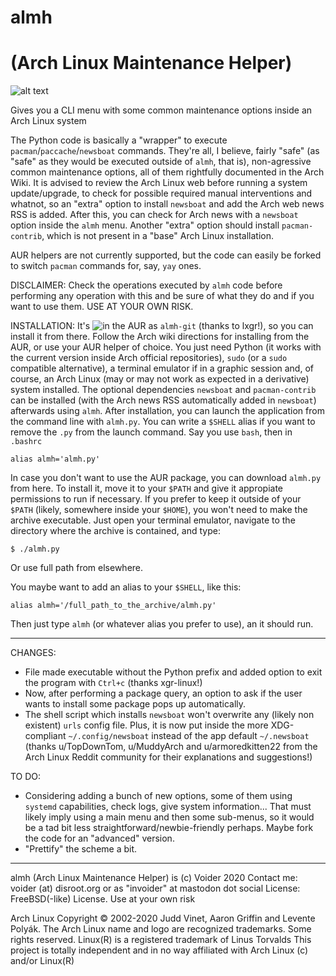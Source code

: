 # almh
# (Arch Linux Maintenance Helper)
![alt text](https://raw.githubusercontent.com/voider755/almh/main/Screenshot_2020-12-28_10-25-09.png)

Gives you a CLI menu with some common maintenance options inside an Arch Linux system 

The Python code is basically a "wrapper" to execute ```pacman```/```paccache```/```newsboat``` commands. They're all, I believe, fairly "safe" (as "safe" as they would be executed outside of ```almh```, that is), non-agressive common maintenance options, all of them rightfully documented in the Arch Wiki. It is advised to review the Arch Linux web before running a system update/upgrade, to check for possible required manual interventions and whatnot, so an "extra" option to install ```newsboat``` and add the Arch web news RSS is added. After this, you can check for Arch news with a ```newsboat``` option inside the ```almh``` menu. Another "extra" option should install ```pacman-contrib```, which is not present in a "base" Arch Linux installation.

AUR helpers are not currently supported, but the code can easily be forked to switch ```pacman``` commands for, say, ```yay``` ones.

DISCLAIMER: Check the operations executed by ```almh``` code before performing any operation with this and be sure of what they do and if you want to use them. USE AT YOUR OWN RISK.

INSTALLATION: It's ![in the AUR](https://aur.archlinux.org/packages/almh-git/) as ```almh-git``` (thanks to lxgr!), so you can install it from there. Follow the Arch wiki directions for installing from the AUR, or use your AUR helper of choice. You just need Python (it works with the current version inside Arch official repositories), ```sudo``` (or a ```sudo``` compatible alternative), a terminal emulator if in a graphic session and, of course, an Arch Linux (may or may not work as expected in a derivative) system installed. The optional dependencies ```newsboat``` and ```pacman-contrib``` can be installed (with the Arch news RSS automatically added in ```newsboat```) afterwards using ```almh```. After installation, you can launch the application from the command line with ```almh.py```. You can write a ```$SHELL``` alias if you want to remove the ```.py``` from the launch command. Say you use ```bash```, then in ```.bashrc```

```alias almh='almh.py'```


In case you don't want to use the AUR package, you can download ```almh.py``` from here. To install it, move it to your ```$PATH``` and give it appropiate permissions to run if necessary. If you prefer to keep it outside of your ```$PATH``` (likely, somewhere inside your ```$HOME```), you won't need to make the archive executable. Just open your terminal emulator, navigate to the directory where the archive is contained, and type:

```shell
$ ./almh.py
```
Or use full path from elsewhere.

You maybe want to add an alias to your ```$SHELL```, like this:
```shell
alias almh='/full_path_to_the_archive/almh.py'
```
Then just type ```almh``` (or whatever alias you prefer to use), an it should run.
****************************************************************************
CHANGES: 
- File made executable without the Python prefix and added option to exit the program with ```Ctrl+c``` (thanks xgr-linux!)
- Now, after performing a package query, an option to ask if the user wants to install some package pops up automatically.
- The shell script which installs ```newsboat``` won't overwrite any (likely non existent) ```urls``` config file. Plus, it is now put inside the more XDG-compliant ```~/.config/newsboat``` instead of the app default ```~/.newsboat``` (thanks u/TopDownTom, u/MuddyArch and u/armoredkitten22 from the Arch Linux Reddit community for their explanations and suggestions!)

TO DO:
- Considering adding a bunch of new options, some of them using ```systemd``` capabilities, check logs, give system information... That must likely imply using a main menu and then some sub-menus, so it would be a tad bit less straightforward/newbie-friendly perhaps. Maybe fork the code for an "advanced" version.
- "Prettify" the scheme a bit.
****************************************************************************
almh (Arch Linux Maintenance Helper) is (c) Voider 2020
Contact me: voider (at) disroot.org or as "invoider" at mastodon dot social
License: FreeBSD(-like) License. Use at your own risk

Arch Linux Copyright © 2002-2020 Judd Vinet, Aaron Griffin and Levente Polyák.
The Arch Linux name and logo are recognized trademarks. Some rights reserved.
Linux(R) is a registered trademark of Linus Torvalds
This project is totally independent and in no way affiliated with Arch Linux (c) and/or Linux(R)
